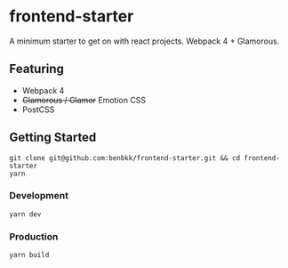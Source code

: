# frontend-starter
A minimum starter to get on with react projects. Webpack 4 + Glamorous.

## Featuring
- Webpack 4
- ~~Glamorous / Glamor~~ Emotion CSS
- PostCSS

## Getting Started

```
git clone git@github.com:benbkk/frontend-starter.git && cd frontend-starter
yarn
```

### Development
```
yarn dev
```

### Production
```
yarn build
```
